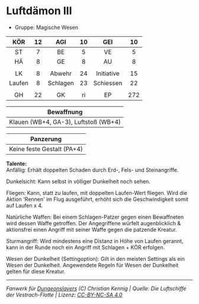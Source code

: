 # Luftdämon III  
- Gruppe: Magische Wesen  

| KÖR | 12 | AGI | 10 | GEI | 10 |
| :-: | :-: | :-: | :-: | :-: | :-: |
| ST | 7 | BE | 5 | VE | 5 |
| HÄ | 8 | GE | 8 | AU | 8 |
|  |
| LK | 8 | Abwehr | 24 | Initiative | 15 |
| Laufen | 8 | Schlagen | 23 | Schiessen | 22 |
|  |
| GH | 22 | GK | ri | EP | 272 |

| Bewaffnung |
| --- |
| Klauen (WB+4, GA-3), Luftstoß (WB+4) |


| Panzerung |
| --- |
| Keine feste Gestalt (PA+4) |


**Talente:**  
Anfällig: Erhält doppelten Schaden durch Erd-, Fels- und Steinangriffe.

Dunkelsicht: Kann selbst in völliger Dunkelheit noch sehen.

Fliegen: Kann, statt zu laufen, mit doppelten Laufen-Wert fliegen. Wird die Aktion 'Rennen' im Flug ausgeführt, erhöht sich die Geschwindigkeit somit auf Laufen x 4.

Natürliche Waffen: Bei einem Schlagen-Patzer gegen einen Bewaffneten wird dessen Waffe getroffen. Der Angegriffene würfelt augenblicklich & aktionsfrei einen Angriff mit seiner Waffe gegen die patzende Kreatur.

Sturmangriff: Wird mindestens eine Distanz in Höhe von Laufen gerannt, kann in der Runde noch ein Angriff mit Schlagen + KÖR erfolgen.

Wesen der Dunkelheit (Settingoption): Gilt in den meisten Settings als ein Wesen der Dunkelheit. Angewendete Regeln für Wesen der Dunkelheit gelten für diese Kreatur.





___
*Fanwerk für [Dungeonslayers](https://www.dungeonslayers.net/) (C) Christian Kennig | Quelle: Die Luftschiffe der Vestrach-Flotte | Lizenz: [CC-BY-NC-SA 4.0](https://creativecommons.org/licenses/by-nc-sa/4.0/deed.de)*